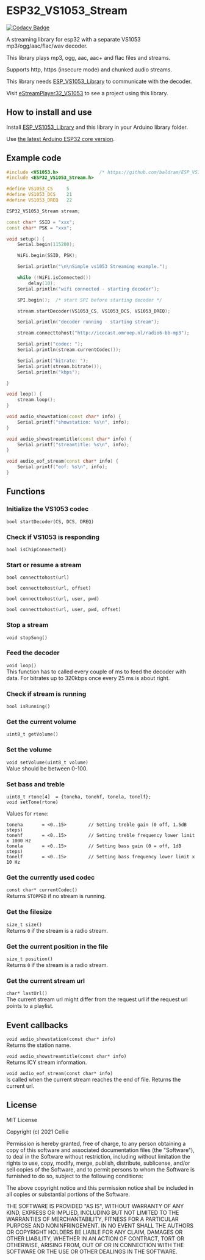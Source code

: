 # ESP32_VS1053_Stream

[![Codacy Badge](https://api.codacy.com/project/badge/Grade/7571166c872e4dc8a899382389b73f8e)](https://app.codacy.com/gh/CelliesProjects/ESP32_VS1053_Stream?utm_source=github.com&utm_medium=referral&utm_content=CelliesProjects/ESP32_VS1053_Stream&utm_campaign=Badge_Grade_Settings)

A streaming library for esp32 with a separate VS1053 mp3/ogg/aac/flac/wav decoder.

This library plays mp3, ogg, aac, aac+ and flac files and streams. 

Supports http, https (insecure mode) and chunked audio streams.

This library needs [ESP_VS1053_Library](https://github.com/baldram/ESP_VS1053_Library) to communicate with the decoder.

Visit [eStreamPlayer32_VS1053](https://github.com/CelliesProjects/eStreamPlayer32_VS1053) to see a project using this library.

## How to install and use

Install [ESP_VS1053_Library](https://github.com/baldram/ESP_VS1053_Library) and this library in your Arduino library folder.


Use [the latest Arduino ESP32 core version](https://github.com/espressif/arduino-esp32/releases/latest).

## Example code

```c++
#include <VS1053.h>               /* https://github.com/baldram/ESP_VS1053_Library */
#include <ESP32_VS1053_Stream.h>

#define VS1053_CS     5
#define VS1053_DCS    21
#define VS1053_DREQ   22

ESP32_VS1053_Stream stream;

const char* SSID = "xxx";
const char* PSK = "xxx";

void setup() {
    Serial.begin(115200);

    WiFi.begin(SSID, PSK);

    Serial.println("\n\nSimple vs1053 Streaming example.");

    while (!WiFi.isConnected())
        delay(10);
    Serial.println("wifi connected - starting decoder");

    SPI.begin();  /* start SPI before starting decoder */

    stream.startDecoder(VS1053_CS, VS1053_DCS, VS1053_DREQ);

    Serial.println("decoder running - starting stream");

    stream.connecttohost("http://icecast.omroep.nl/radio6-bb-mp3");

    Serial.print("codec: ");
    Serial.println(stream.currentCodec());

    Serial.print("bitrate: ");
    Serial.print(stream.bitrate());
    Serial.println("kbps");

}

void loop() {
    stream.loop();
}

void audio_showstation(const char* info) {
    Serial.printf("showstation: %s\n", info);
}

void audio_showstreamtitle(const char* info) {
    Serial.printf("streamtitle: %s\n", info);
}

void audio_eof_stream(const char* info) {
    Serial.printf("eof: %s\n", info);
}
```

## Functions

### Initialize the VS1053 codec
`bool startDecoder(CS, DCS, DREQ)`

### Check if VS1053 is responding
`bool isChipConnected()`<br>

### Start or resume a stream
`bool connecttohost(url)`

`bool connecttohost(url, offset)`

`bool connecttohost(url, user, pwd)`

`bool connecttohost(url, user, pwd, offset)`


### Stop a stream
```void stopSong()```

### Feed the decoder
```void loop()```<br>
This function has to called every couple of ms to feed the decoder with data. For bitrates up to 320kbps once every 25 ms is about right.

### Check if stream is running
```bool isRunning()```

### Get the current volume
```uint8_t getVolume()```

### Set the volume
```void setVolume(uint8_t volume)```<br>
Value should be between 0-100.

### Set bass and treble
```uint8_t rtone[4]  = {toneha, tonehf, tonela, tonelf};```<br>
```void setTone(rtone)```

Values for `rtone`:
```
toneha       = <0..15>        // Setting treble gain (0 off, 1.5dB steps)
tonehf       = <0..15>        // Setting treble frequency lower limit x 1000 Hz
tonela       = <0..15>        // Setting bass gain (0 = off, 1dB steps)
tonelf       = <0..15>        // Setting bass frequency lower limit x 10 Hz
```

### Get the currently used codec
```const char* currentCodec()```<br>
Returns `STOPPED` if no stream is running.

### Get the filesize
```size_t size()```<br>
Returns `0` if the stream is a radio stream.

### Get the current position in the file
```size_t position()```<br>
Returns `0` if the stream is a radio stream.

### Get the current stream url
```char* lastUrl()```<br>
The current stream url might differ from the request url if the request url points to a playlist.

## Event callbacks
```void audio_showstation(const char* info)```<br>
Returns the station name.

```void audio_showstreamtitle(const char* info)```<br>
Returns ICY stream information.

```void audio_eof_stream(const char* info)```<br>
Is called when the current stream reaches the end of file. Returns the current url.

## License

MIT License

Copyright (c) 2021 Cellie

Permission is hereby granted, free of charge, to any person obtaining a copy
of this software and associated documentation files (the "Software"), to deal
in the Software without restriction, including without limitation the rights
to use, copy, modify, merge, publish, distribute, sublicense, and/or sell
copies of the Software, and to permit persons to whom the Software is
furnished to do so, subject to the following conditions:

The above copyright notice and this permission notice shall be included in all
copies or substantial portions of the Software.

THE SOFTWARE IS PROVIDED "AS IS", WITHOUT WARRANTY OF ANY KIND, EXPRESS OR
IMPLIED, INCLUDING BUT NOT LIMITED TO THE WARRANTIES OF MERCHANTABILITY,
FITNESS FOR A PARTICULAR PURPOSE AND NONINFRINGEMENT. IN NO EVENT SHALL THE
AUTHORS OR COPYRIGHT HOLDERS BE LIABLE FOR ANY CLAIM, DAMAGES OR OTHER
LIABILITY, WHETHER IN AN ACTION OF CONTRACT, TORT OR OTHERWISE, ARISING FROM,
OUT OF OR IN CONNECTION WITH THE SOFTWARE OR THE USE OR OTHER DEALINGS IN THE
SOFTWARE.


